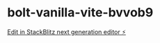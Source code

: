 # bolt-vanilla-vite-bvvob9

[Edit in StackBlitz next generation editor ⚡️](https://stackblitz.com/~/github.com/happynewplay/bolt-vanilla-vite-bvvob9)